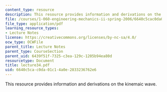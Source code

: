 ```yaml
---
content_type: resource
description: This resource provides information and derivations on the kinemaic wave.
file: /courses/1-060-engineering-mechanics-ii-spring-2006/6640c5cac0da01c14a0e2833236762e6_lecture34.pdf
file_type: application/pdf
learning_resource_types:
- Lecture Notes
license: https://creativecommons.org/licenses/by-nc-sa/4.0/
ocw_type: OCWFile
parent_title: Lecture Notes
parent_type: CourseSection
parent_uid: 6439f51f-7325-c3ea-129c-1205b94ea80d
resourcetype: Document
title: lecture34.pdf
uid: 6640c5ca-c0da-01c1-4a0e-2833236762e6
---
```

This resource provides information and derivations on the kinemaic wave.